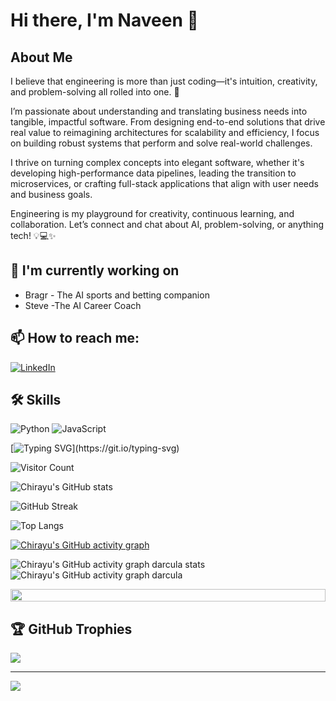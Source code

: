 # Hi there, I'm Naveen 👋

## About Me
I believe that engineering is more than just coding—it's intuition, creativity, and problem-solving all rolled into one. 🚀

I’m passionate about understanding and translating business needs into tangible, impactful software. From designing end-to-end solutions that drive real value to reimagining architectures for scalability and efficiency, I focus on building robust systems that perform and solve real-world challenges.

I thrive on turning complex concepts into elegant software, whether it's developing high-performance data pipelines, leading the transition to microservices, or crafting full-stack applications that align with user needs and business goals.

Engineering is my playground for creativity, continuous learning, and collaboration. Let’s connect and chat about AI, problem-solving, or anything tech! 💡💻✨

## 🔭 I'm currently working on
- Bragr - The AI sports and betting companion
- Steve -The AI Career Coach

## 📫 How to reach me:
[![LinkedIn](https://img.shields.io/badge/LinkedIn-0077B5?style=for-the-badge&logo=linkedin&logoColor=white)](https://www.linkedin.com/in/naveen-renji/)

## 🛠 Skills
![Python](https://img.shields.io/badge/Python-3776AB?style=for-the-badge&logo=python&logoColor=white)
![JavaScript](https://img.shields.io/badge/JavaScript-F7DF1E?style=for-the-badge&logo=javascript&logoColor=black)


<!-- Dynamic Typing SVG for welcome message -->
[![Typing SVG](https://readme-typing-svg.herokuapp.com?font=Courier+new&size=30&duration=5000&color=%23F7F7F7&background=%23000000&center=true&vCenter=true&width=800&height=100&lines=Welcome+to+my+profile%2C+I'm+Naveen!)](https://git.io/typing-svg)

<!-- Visitor Count -->
![Visitor Count](https://komarev.com/ghpvc/?username=naveenrenji&label=Profile%20views&color=000000&style=flat)

<!-- Detailed GitHub Stats Card -->
![Chirayu's GitHub stats](http://github-profile-summary-cards.vercel.app/api/cards/profile-details?username=naveenrenji&theme=darcula)

<!-- GitHub Streak Stats -->
![GitHub Streak](https://github-readme-streak-stats.herokuapp.com/?user=naveenrenji&theme=dark)

<!-- Most Used Languages Card -->
![Top Langs](https://github-readme-stats.vercel.app/api/top-langs/?username=naveenrenji&theme=dark&layout=compact)

<!-- GitHub Activity Graph --> 
[![Chirayu's GitHub activity graph](https://github-readme-activity-graph.vercel.app/graph?username=naveenrenji&theme=react-dark&hide_border=true)](https://github.com/naveenrenji/github-readme-activity-graph) 

![Chirayu's GitHub activity graph darcula stats](http://github-profile-summary-cards.vercel.app/api/cards/stats?username=naveenrenji&theme=darcula)
![Chirayu's GitHub activity graph darcula](http://github-profile-summary-cards.vercel.app/api/cards/productive-time?username=naveenrenji&theme=darcula&utcOffset=8)

<!-- Footer Image or Animation -->
<img src="https://i.imgur.com/dBaSKWF.gif" height="20" width="100%">


## 🏆 GitHub Trophies
![](https://github-profile-trophy.vercel.app/?username=naveenrenji&theme=radical&no-frame=false&no-bg=true&margin-w=4)

---
[![](https://visitcount.itsvg.in/api?id=your-username&icon=0&color=0)](https://visitcount.itsvg.in)
